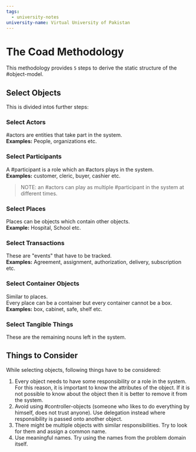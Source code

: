 ```yaml
---
tags:
  - university-notes
university-name: Virtual University of Pakistan
---
```


# The Coad Methodology
This methodology provides `5` steps to derive the static structure of the #object-model.

## Select Objects
This is divided into`6` further steps:

### Select Actors
#actors are entities that take part in the system.  
**Examples:** People, organizations etc.

### Select Participants
A #participant is a role which an #actors plays in the system.  
**Examples:** customer, cleric, buyer, cashier etc.

> NOTE: an #actors can play as multiple #participant in the system at different times.

### Select Places
Places can be objects which contain other objects.  
**Example:** Hospital, School etc.

### Select Transactions
These are "events" that have to be tracked.  
**Examples:** Agreement, assignment, authorization, delivery, subscription etc.

### Select Container Objects
Similar to places.  
Every place can be a container but every container cannot be a box.  
**Examples:** box, cabinet, safe, shelf etc.

### Select Tangible Things
These are the remaining nouns left in the system.

## Things to Consider
While selecting objects, following things have to be considered:
1. Every object needs to have some responsibility or a role in the system. For this reason, it is important to know the attributes of the object. If it is not possible to know about the object then it is better to remove it from the system.
2. Avoid using #controller-objects (someone who likes to do everything by himself, does not trust anyone). Use delegation instead where responsibility is passed onto another object.
3. There might be multiple objects with similar responsibilities. Try to look for them and assign a common name.
4. Use meaningful names. Try using the names from the problem domain itself.
